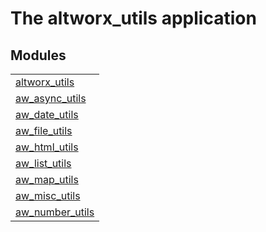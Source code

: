

# The altworx_utils application #


## Modules ##


<table width="100%" border="0" summary="list of modules">
<tr><td><a href="altworx_utils.md" class="module">altworx_utils</a></td></tr>
<tr><td><a href="aw_async_utils.md" class="module">aw_async_utils</a></td></tr>
<tr><td><a href="aw_date_utils.md" class="module">aw_date_utils</a></td></tr>
<tr><td><a href="aw_file_utils.md" class="module">aw_file_utils</a></td></tr>
<tr><td><a href="aw.md_utils.md" class="module">aw_html_utils</a></td></tr>
<tr><td><a href="aw_list_utils.md" class="module">aw_list_utils</a></td></tr>
<tr><td><a href="aw_map_utils.md" class="module">aw_map_utils</a></td></tr>
<tr><td><a href="aw_misc_utils.md" class="module">aw_misc_utils</a></td></tr>
<tr><td><a href="aw_number_utils.md" class="module">aw_number_utils</a></td></tr></table>

